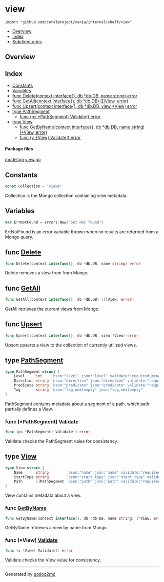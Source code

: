 

# view
`import "github.com/coralproject/xenia/internal/shelf/view"`

* [Overview](#pkg-overview)
* [Index](#pkg-index)
* [Subdirectories](#pkg-subdirectories)

## <a name="pkg-overview">Overview</a>



## <a name="pkg-index">Index</a>
* [Constants](#pkg-constants)
* [Variables](#pkg-variables)
* [func Delete(context interface{}, db *db.DB, name string) error](#Delete)
* [func GetAll(context interface{}, db *db.DB) ([]View, error)](#GetAll)
* [func Upsert(context interface{}, db *db.DB, view *View) error](#Upsert)
* [type PathSegment](#PathSegment)
  * [func (ps *PathSegment) Validate() error](#PathSegment.Validate)
* [type View](#View)
  * [func GetByName(context interface{}, db *db.DB, name string) (*View, error)](#GetByName)
  * [func (v *View) Validate() error](#View.Validate)


#### <a name="pkg-files">Package files</a>
[model.go](/src/target/model.go) [view.go](/src/target/view.go) 


## <a name="pkg-constants">Constants</a>
``` go
const Collection = "views"
```
Collection is the Mongo collection containing view metadata.


## <a name="pkg-variables">Variables</a>
``` go
var ErrNotFound = errors.New("Set Not found")
```
ErrNotFound is an error variable thrown when no results are returned from a Mongo query.



## <a name="Delete">func</a> [Delete](/src/target/view.go?s=2458:2520#L81)
``` go
func Delete(context interface{}, db *db.DB, name string) error
```
Delete removes a view from from Mongo.



## <a name="GetAll">func</a> [GetAll](/src/target/view.go?s=1218:1277#L36)
``` go
func GetAll(context interface{}, db *db.DB) ([]View, error)
```
GetAll retrieves the current views from Mongo.



## <a name="Upsert">func</a> [Upsert](/src/target/view.go?s=487:548#L10)
``` go
func Upsert(context interface{}, db *db.DB, view *View) error
```
Upsert upserts a view to the collection of currently utilized views.




## <a name="PathSegment">type</a> [PathSegment](/src/target/model.go?s=517:838#L12)
``` go
type PathSegment struct {
    Level     int    `bson:"level" json:"level" validate:"required,min=1"`
    Direction string `bson:"direction" json:"direction" validate:"required,min=2"`
    Predicate string `bson:"predicate" json:"predicate" validate:"required,min=1"`
    Tag       string `bson:"tag,omitempty" json:"tag,omitempty"`
}
```
PathSegment contains metadata about a segment of a path,
which path partially defines a View.










### <a name="PathSegment.Validate">func</a> (\*PathSegment) [Validate](/src/target/model.go?s=898:937#L20)
``` go
func (ps *PathSegment) Validate() error
```
Validate checks the PathSegment value for consistency.




## <a name="View">type</a> [View](/src/target/model.go?s=1056:1319#L28)
``` go
type View struct {
    Name      string        `bson:"name" json:"name" validate:"required,min=3"`
    StartType string        `bson:"start_type" json:"start_type" validate:"required,min=3"`
    Path      []PathSegment `bson:"path" json:"path" validate:"required,min=1"`
}
```
View contains metadata about a view.







### <a name="GetByName">func</a> [GetByName](/src/target/view.go?s=1801:1875#L58)
``` go
func GetByName(context interface{}, db *db.DB, name string) (*View, error)
```
GetByName retrieves a view by name from Mongo.





### <a name="View.Validate">func</a> (\*View) [Validate](/src/target/model.go?s=1372:1403#L35)
``` go
func (v *View) Validate() error
```
Validate checks the View value for consistency.








- - -
Generated by [godoc2md](http://godoc.org/github.com/davecheney/godoc2md)
